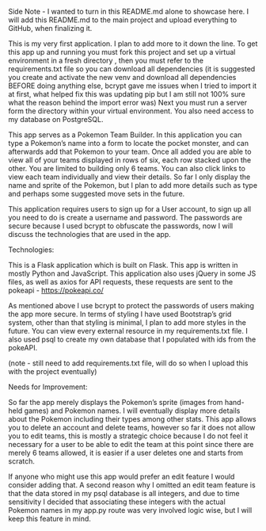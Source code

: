 Side Note - I wanted to turn in this README.md alone to showcase here. I will add this README.md to the main project and upload everything to GitHub, when finalizing it. 

This is my very first application. I plan to add more to it down the line. To get this app up and running you must fork this project and set up a virtual environment in a fresh directory , then you must refer to the requirements.txt file so you can download all dependencies (it is suggested you create and activate the new venv and download all dependencies BEFORE doing anything else,  bcrypt gave me issues when I tried to import it at first,  what helped fix this was updating pip but I am still not 100% sure what the reason behind the import error was) Next you must run a server form the directory within your virtual environment. You also need access to my database on PostgreSQL.

This app serves as a Pokemon Team Builder. In this application you can type a Pokemon’s name into a form to locate the pocket monster, and can afterwards add that Pokemon to your team. Once all added you are able to view all of your teams displayed in rows of six, each row stacked upon the other. You are limited to building only 6 teams. You can also click links to view each team individually and view their details. So far I only display the name and sprite of the Pokemon, but I plan to add more details such as type and perhaps some suggested move sets in the future.

This application requires users to sign up for a User account,  to sign up all you need to do is create a username and password. The passwords are secure because I used bcrypt to obfuscate the passwords, now I will discuss the technologies that are used in the app. 

Technologies: 

This is a Flask application which is built on Flask. This app is written in mostly Python and JavaScript. This application also uses jQuery in some JS files, as well as axios for API requests, these requests are sent to the pokeapi -  https://pokeapi.co/ 

As mentioned above I use bcrypt to protect the passwords of users making the app more secure. In terms of styling I have used Bootstrap’s grid system, other than that styling is minimal, I plan to add more styles in the future. You can view every external resource in my requirements.txt file. I also used psql to create my own database that I populated with ids from the pokeAPI.

(note - still need to add requirements.txt file, will do so when I upload this with the project eventually)

Needs for Improvement:

So far the app merely displays the Pokemon’s sprite (images from hand-held games) and Pokemon names. I will  eventually display more details about the Pokemon including their types among other stats. This app allows you to delete an account and delete teams, however so far it does not allow you to edit teams, this is mostly a strategic choice because I do not feel it necessary for a user to be able to edit the team at this point since there are merely 6 teams allowed, it is easier if a user deletes one and starts from scratch.

 If anyone who might use this app would prefer an edit feature I would consider adding that. A second reason why I omitted an edit team feature is that the data stored in my psql database is all integers, and due to time sensitivity I decided that associating these integers with the actual Pokemon  names in my app.py route was very involved logic wise, but I will keep this feature in mind. 